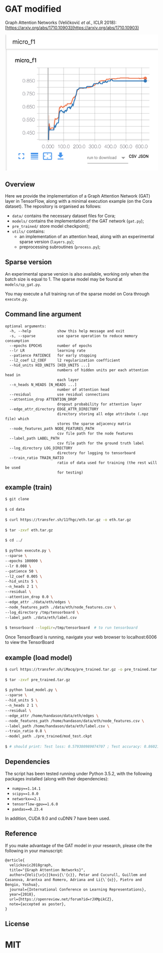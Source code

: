 # GAT modified
Graph Attention Networks (Veličković *et al.*, ICLR 2018): [https://arxiv.org/abs/1710.10903](https://arxiv.org/abs/1710.10903)

![](./img/tensorboard.png)

## Overview
Here we provide the implementation of a Graph Attention Network (GAT) layer in TensorFlow, along with a minimal execution example (on the Cora dataset). The repository is organised as follows:
- `data/` contains the necessary dataset files for Cora;
- `models/` contains the implementation of the GAT network (`gat.py`);
- `pre_trained/` store model checkpoint);
- `utils/` contains:
    * an implementation of an attention head, along with an experimental sparse version (`layers.py`);
    * preprocessing subroutines (`process.py`);


## Sparse version
An experimental sparse version is also available, working only when the batch size is equal to 1.
The sparse model may be found at `models/sp_gat.py`.

You may execute a full training run of the sparse model on Cora through `execute.py`.

## Command line argument
```
optional arguments:
  -h, --help            show this help message and exit
  -s, --sparse          use sparse operation to reduce memory consumption
  --epochs EPOCHS       number of epochs
  --lr LR               learning rate
  --patience PATIENCE   for early stopping
  --l2_coef L2_COEF     l2 regularization coefficient
  --hid_units HID_UNITS [HID_UNITS ...]
                        numbers of hidden units per each attention head in
                        each layer
  --n_heads N_HEADS [N_HEADS ...]
                        number of attention head
  --residual            use residual connections
  --attention_drop ATTENTION_DROP
                        dropout probability for attention layer
  --edge_attr_directory EDGE_ATTR_DIRECTORY
                        directory storing all edge attribute (.npz file) which
                        stores the sparse adjacency matrix
  --node_features_path NODE_FEATURES_PATH
                        csv file path for the node features
  --label_path LABEL_PATH
                        csv file path for the ground truth label
  --log_directory LOG_DIRECTORY
                        directory for logging to tensorboard
  --train_ratio TRAIN_RATIO
                        ratio of data used for training (the rest will be used
                        for testing)
```

## example (train)

```bash
$ git clone 

$ cd data

$ curl https://transfer.sh/11fhgc/eth.tar.gz -o eth.tar.gz

$ tar -zxvf eth.tar.gz

$ cd ../

$ python execute.py \
--sparse \
--epochs 100000 \
--lr 0.008 \
--patience 50 \
--l2_coef 0.005 \
--hid_units 5 \
--n_heads 2 1 \
--residual \
--attention_drop 0.0 \
--edge_attr ./data/eth/edges \
--node_features_path ./data/eth/node_features.csv \
--log_directory /tmp/tensorboard \
--label_path ./data/eth/label.csv

$ tensorboard --logdir=/tmp/tensorboard  # to run tensorboard
```
Once TensorBoard is running, navigate your web browser to localhost:6006 to view the TensorBoard

## example (load model)

``` bash
$ curl https://transfer.sh/iMacq/pre_trained.tar.gz -o pre_trained.tar.gz

$ tar -zxvf pre_trained.tar.gz

$ python load_model.py \
--sparse \
--hid_units 5 \
--n_heads 2 1 \
--residual \
--edge_attr /home/handason/data/eth/edges \
--node_features_path /home/handason/data/eth/node_features.csv \
--label_path /home/handason/data/eth/label.csv \
--train_ratio 0.8 \
--model_path ./pre_trained/mod_test.ckpt

$ # should print: Test loss: 0.579380989074707 ; Test accuracy: 0.86021488904953

```

## Dependencies

The script has been tested running under Python 3.5.2, with the following packages installed (along with their dependencies):

- `numpy==1.14.1`
- `scipy==1.0.0`
- `networkx==2.1`
- `tensorflow-gpu==1.6.0`
- `pandas==0.23.4`

In addition, CUDA 9.0 and cuDNN 7 have been used.

## Reference
If you make advantage of the GAT model in your research, please cite the following in your manuscript:

```
@article{
  velickovic2018graph,
  title="{Graph Attention Networks}",
  author={Veli{\v{c}}kovi{\'{c}}, Petar and Cucurull, Guillem and Casanova, Arantxa and Romero, Adriana and Li{\`{o}}, Pietro and Bengio, Yoshua},
  journal={International Conference on Learning Representations},
  year={2018},
  url={https://openreview.net/forum?id=rJXMpikCZ},
  note={accepted as poster},
}
```

## License
MIT
=======
